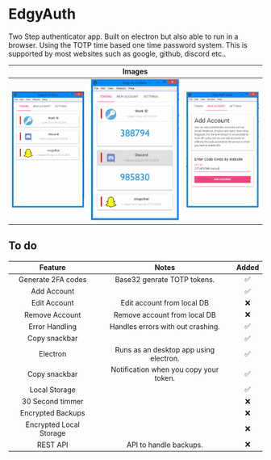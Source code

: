 
# EdgyAuth

Two Step authenticator app.  Built on electron but also able to run in a browser.  Using the TOTP time based one time password system.  This is supported by most websites such as google, github, discord etc..



|                |    Images       |    |
|:---------------------:|:---------------:|:-------:|
| ![Image](screenshots/homepage.PNG) | ![Image](screenshots/homepage-tokens.PNG) | ![Image](screenshots/addaccount.PNG) |

## To do

| Feature               | Notes          | Added   |
|:---------------------:|:---------------:|:-------:|
| Generate 2FA codes    |Base32 genrate TOTP tokens.| ✅       |
| Add Account           || ✅       |
| Edit Account          |Edit account from local DB| ❌       |
| Remove Account        |Remove account from local DB| ❌       |
| Error Handling        |Handles errors with out crashing.| ✅       |
| Copy snackbar         || ✅       |
| Electron              |Runs as an desktop app using electron.| ✅       |
| Copy snackbar         |Notification when you copy your token.| ✅       |
| Local Storage         || ✅       |
| 30 Second timmer      || ❌       |
| Encrypted Backups      || ❌       |
| Encrypted Local Storage      || ❌       |
| REST API      |API to handle backups.| ❌       |
